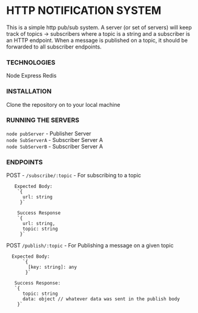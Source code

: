 # HTTP NOTIFICATION SYSTEM

This is a simple http pub/sub system. A server (or set of servers) will keep track of topics ->
subscribers where a topic is a string and a subscriber is an HTTP endpoint. When a message is published on a topic, it
should be forwarded to all subscriber endpoints. 

### TECHNOLOGIES
Node
Express
Redis

### INSTALLATION
Clone the repository on to your local machine
### RUNNING THE SERVERS
`node pubServer` - Publisher Server<br/> 
`node SubServerA` - Subscriber Server A<br/>
`node SubServerB` - Subscriber Server A<br/>
### ENDPOINTS
POST - `/subscribe/:topic` - For subscribing to a topic

       Expected Body:
        `{
          url: string
         }` 

        Success Response
        `{
          url: string,
          topic: string
         }`

POST `/publish/:topic`  - For Publishing a message on a given topic

      Expected Body:
          `{
            [key: string]: any
           }` 

       Success Response:
       `{
          topic: string
          data: object // whatever data was sent in the publish body
        }`
